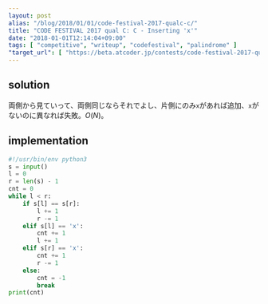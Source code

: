 ```yaml
---
layout: post
alias: "/blog/2018/01/01/code-festival-2017-qualc-c/"
title: "CODE FESTIVAL 2017 qual C: C - Inserting 'x'"
date: "2018-01-01T12:14:04+09:00"
tags: [ "competitive", "writeup", "codefestival", "palindrome" ]
"target_url": [ "https://beta.atcoder.jp/contests/code-festival-2017-qualc/tasks/code_festival_2017_qualc_c" ]
---
```


## solution

両側から見ていって、両側同じならそれでよし、片側にのみ`x`があれば追加、`x`がないのに異なれば失敗。$O(N)$。

## implementation

``` python
#!/usr/bin/env python3
s = input()
l = 0
r = len(s) - 1
cnt = 0
while l < r:
    if s[l] == s[r]:
        l += 1
        r -= 1
    elif s[l] == 'x':
        cnt += 1
        l += 1
    elif s[r] == 'x':
        cnt += 1
        r -= 1
    else:
        cnt = -1
        break
print(cnt)
```
